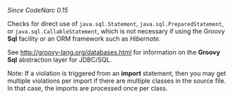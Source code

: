 *Since CodeNarc 0.15*

Checks for direct use of `java.sql.Statement`,
`java.sql.PreparedStatement`, or `java.sql.CallableStatement`, which is
not necessary if using the Groovy **Sql** facility or an ORM framework
such as *Hibernate*.

See <http://groovy-lang.org/databases.html> for information on the
**Groovy Sql** abstraction layer for JDBC/SQL.

Note: If a violation is triggered from an **import** statement, then you
may get multiple violations per import if there are multiple classes in
the source file. In that case, the imports are processed once per class.
